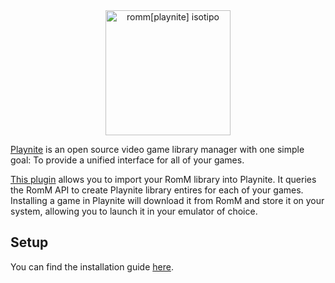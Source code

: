 <div align="center">
    <img src="../../resources/romm/integrations/playnite.svg" height="200px" width="200px" alt="romm[playnite] isotipo">
</div>

<a href="https://playnite.link" target="_blank">Playnite</a> is an open source video game library manager with one simple goal: To provide a unified interface for all of your games.

<a href="https://github.com/rommapp/playnite-plugin" target="_blank">This plugin</a> allows you to import your RomM library into Playnite. It queries the RomM API to create Playnite library entires for each of your games. Installing a game in Playnite will download it from RomM and store it on your system, allowing you to launch it in your emulator of choice.

## Setup

You can find the installation guide <a href="https://github.com/rommapp/playnite-plugin?tab=readme-ov-file#installation" target="_blank">here</a>.

